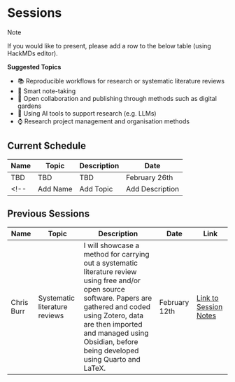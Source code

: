 # Sessions

> [!NOTE]
> If you would like to present, please add a row to the below table (using HackMDs editor).
> 
> **Suggested Topics**
> 
> - 📚 Reproducible workflows for research or systematic literature reviews
> - 📝 Smart note-taking
> - 💬 Open collaboration and publishing through methods such as digital gardens
> - 🧠 Using AI tools to support research (e.g. LLMs)
> - ⌚️ Research project management and organisation methods

## Current Schedule

| Name | Topic | Description | Date |
| --- | --- | ----- | --- |
| TBD | TBD | TBD | February 26th |
<!-- | Add Name | Add Topic | Add Description | Add Date | -->

## Previous Sessions

| Name | Topic | Description | Date | Link | 
| --- | ----- | ----- | --- | --- |
| Chris Burr | Systematic literature reviews | I will showcase a method for carrying out a systematic literature review using free and/or open source software. Papers are gathered and coded using Zotero, data are then imported and managed using Obsidian, before being developed using Quarto and LaTeX. | February 12th | [Link to Session Notes](./2025-02-11-lit-review.md)
